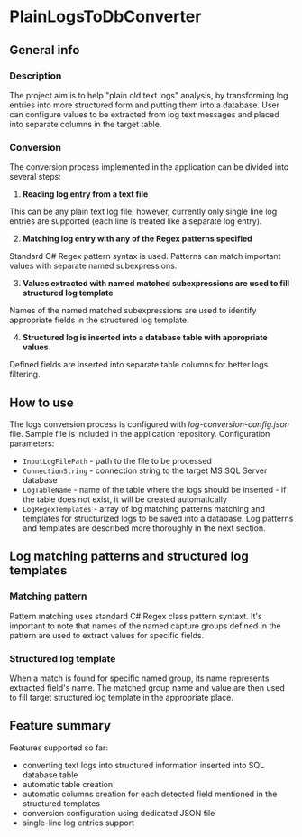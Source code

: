 # PlainLogsToDbConverter
## General info

### Description
The project aim is to help "plain old text logs" analysis, by transforming log entries into more structured form and putting them into a database. User can configure values to be extracted from log text messages and placed into separate columns in the target table.

### Conversion
The conversion process implemented in the application can be divided into several steps:
 1. **Reading log entry from a text file**
 
 This can be any plain text log file, however, currently only single line log entries are supported (each line is treated like a separate log entry).

 2. **Matching log entry with any of the Regex patterns specified**
 
 Standard C# Regex pattern syntax is used. Patterns can match important values with separate named subexpressions.
 
 3. **Values extracted with named matched subexpressions are used to fill structured log template**
 
 Names of the named matched subexpressions are used to identify appropriate fields in the structured log template.
 
 4. **Structured log is inserted into a database table with appropriate values**
 
 Defined fields are inserted into separate table columns for better logs filtering.

## How to use
The logs conversion process is configured with *log-conversion-config.json* file.
Sample file is included in the application repository.
Configuration parameters:
 - `InputLogFilePath` - path to the file to be processed
 - `ConnectionString` - connection string to the target MS SQL Server database
 - `LogTableName` - name of the table where the logs should be inserted - if the table does not exist, it will be created automatically
 - `LogRegexTemplates` - array of log matching patterns matching and templates for structurized logs to be saved into a database. Log patterns and templates are described more thoroughly in the next section.

## Log matching patterns and structured log templates
### Matching pattern
Pattern matching uses standard C# Regex class pattern syntaxt. It's important to note that names of the named capture groups defined in the pattern are used to extract values for specific fields.
### Structured log template
When a match is found for specific named group, its name represents extracted field's name.
The matched group name and value are then used to fill target structured log template in the appropriate place.

## Feature summary
Features supported so far:
 - converting text logs into structured information inserted into SQL database table
 - automatic table creation
 - automatic columns creation for each detected field mentioned in the structured templates
 - conversion configuration using dedicated JSON file
 - single-line log entries support
